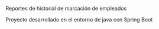 Reportes de historial de marcación de empleados

Proyecto desarrollado en el entorno de java con Spring Boot

